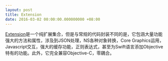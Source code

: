 ```yaml
---
layout: post
title: Extension
date: 2016-03-02 00:00:00.000000000 +08:00
---
```


[Extension](https://github.com/DingSoung/Extension)是一个纯扩展集合，但是与常规的代码封装不同的是，它包涵大量功能强大的方法和属性，涉及到JSON处理，NS各种对象转换，Core Graphics运用，Javascript交互，强大的缓存功能，正则表达式，甚至为Swift语言添加Objective特有的功能。此外，它完全兼容Objective-C，零耦合。
<center>
<div class="github-card" data-user="DingSoung" data-repo="Extension" data-width=100% data-height="177"></div>
</center>
